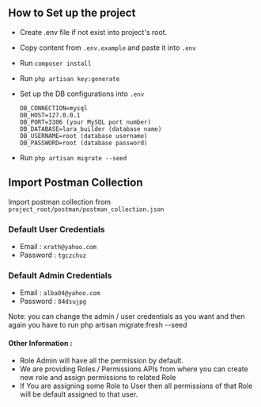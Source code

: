 ## How to Set up the project

- Create .env file if not exist into project's root.
- Copy content from `.env.example` and paste it into `.env`
- Run `composer install`
- Run `php artisan key:generate`
- Set up the DB configurations into `.env`

      DB_CONNECTION=mysql
      DB_HOST=127.0.0.1
      DB_PORT=3306 (your MySQL port number)
      DB_DATABASE=lara_builder (database name)
      DB_USERNAME=root (database username)
      DB_PASSWORD=root (database password)


- Run `php artisan migrate --seed`

## Import Postman Collection

Import postman collection from `project_root/postman/postman_collection.json`

### Default User Credentials

- Email : `xrath@yahoo.com`
- Password : `tgczchuz`

### Default Admin Credentials

- Email : `alba04@yahoo.com`
- Password : `84dsujpg`

Note: you can change the admin / user credentials as you want and then again you have to run php artisan migrate:fresh --seed


#### Other Information :

- Role Admin will have all the permission by default.
- We are providing Roles / Permissions APIs from where you can create new role and assign permissions to related Role
- If You are assigning some Role to User then all permissions of that Role will be default assigned to that user.
